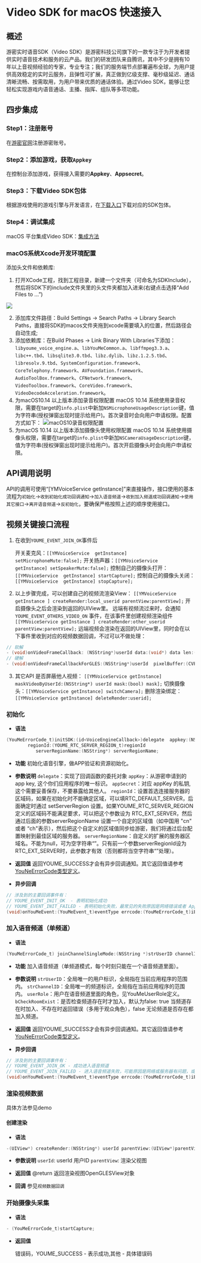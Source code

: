 # Video SDK for macOS 快速接入

## 概述
游密实时语音SDK（Video SDK）是游密科技公司旗下的一款专注于为开发者提供实时语音技术和服务的云产品。我们的研发团队来自腾讯，其中不少是拥有10年以上音视频经验的专家，专业专注；我们的服务端节点部署遍布全球，为用户提供高效稳定的实时云服务，且弹性可扩展，真正做到亿级支撑、毫秒级延迟、通话清晰流畅、按需取用，为用户带来优质的通话体验。通过Video SDK，能够让您轻松实现游戏内语音通话、主播、指挥、组队等多项功能。

## 四步集成

### Step1：注册账号
在[游密官网](https://console.youme.im/user/register)注册游密账号。

### Step2：添加游戏，获取`Appkey`
在控制台添加游戏，获得接入需要的**Appkey**、**Appsecret**。

### Step3：下载Video SDK包体
根据游戏使用的游戏引擎与开发语言，在[下载入口](https://www.youme.im/download.php?type=Talk)下载对应的SDK包体。

### Step4：调试集成
macOS 平台集成Video SDK：[集成方法](#macOS系统Xcode开发环境配置)

### macOS系统Xcode开发环境配置
添加头文件和依赖库:
1. 打开XCode工程，找到工程目录，新建一个文件夹（可命名为SDKInclude），然后将SDK下的include文件夹里的头文件夹都加入进来(右键点击选择“Add Files to ...”)

  ![](https://youme.im/doc/images/talk_macos_xcode_addFiles.png)

2. 添加库文件路径：Build Settings -> Search Paths -> Library Search Paths，直接将SDK的macos文件夹拖到xcode需要填入的位置，然后路径会自动生成;
3. 添加依赖库：在Build Phases  -> Link Binary With Libraries下添加：`libyoume_voice_engine.a`、`libYouMeCommon.a`、`libffmpeg3.3.a`、`libc++.tbd`、`libsqlite3.0.tbd`、`libz.dylib`、`libz.1.2.5.tbd`、`libresolv.9.tbd`、`SystemConfiguration.framework`、`CoreTelephony.framework`、`AVFoundation.framework`、`AudioToolBox.framework`、`CFNetwork.framework`、`VideoToolbox.framework`、`CoreVideo.framework`、`VideoDecodeAcceleration.framework`。
4. 为macOS10.14 以上版本添加录音权限配置
macOS 10.14 系统使用录音权限，需要在target的`info.plist`中新加`NSMicrophoneUsageDescription`键，值为字符串(授权弹窗出现时提示给用户)。首次录音时会向用户申请权限。配置方式如下：
![macOS10录音权限配置](https://youme.im/doc/images/im_macOS_record_config.jpg)
5. 为macOS 10.14 以上版本添加摄像头使用权限配置
macOS 10.14 系统使用摄像头权限，需要在target的`info.plist`中新加`NSCameraUsageDescription`键，值为字符串(授权弹窗出现时提示给用户)。首次开启摄像头时会向用户申请权限。


## API调用说明

API的调用可使用“[YMVoiceService getInstance]”来直接操作，接口使用的基本流程为`初始化`->`收到初始化成功回调通知`->`加入语音频道`->`收到加入频道成功回调通知`->`使用其它接口`->`离开语音频道`->`反初始化`，要确保严格按照上述的顺序使用接口。

## 视频关键接口流程
1. 在收到`YOUME_EVENT_JOIN_OK`事件后

    开关麦克风：`[[YMVoiceService  getInstance] setMicrophoneMute:false];`
    开关扬声器：`[[YMVoiceService  getInstance] setSpeakerMute:false];`
    控制自己的摄像头打开：`[[YMVoiceService  getInstance] startCapture];`
    控制自己的摄像头关闭：`[[YMVoiceService  getInstance] stopCapture];`
    
2. 以上步骤完成，可以创建自己的视频流渲染View：
`[[YMVoiceService getInstance ] createRender:local_userid parentView:parentView];`
开启摄像头之后会渲染到返回的UIView里。
远端有视频流过来时，会通知 `YOUME_EVENT_OTHERS_VIDEO_ON` 事件，在该事件里创建视频渲染组件
`[[YMVoiceService getInstance ] createRender:other_userid parentView:parentView];`
远端视频会渲染在返回的UIView里，同时会在以下事件里收到对应的视频数据回调，不过可以不做处理：

```objectivec
// 软解
- (void)onVideoFrameCallback: (NSString*)userId data:(void*) data len:(int)len width:(int)width height:(int)height fmt:(int)fmt timestamp:(uint64_t)timestamp;
// 硬解
- (void)onVideoFrameCallbackForGLES:(NSString*)userId  pixelBuffer:(CVPixelBufferRef)pixelBuffer timestamp:(uint64_t)timestamp;
```
    
3. 其它API
    是否屏蔽他人视频： `[[YMVoiceService getInstance] maskVideoByUserId:(NSString*) userId mask:(bool) mask];`
    切换摄像头：`[[YMVoiceService getInstance] switchCamera];`
    删除渲染绑定：`[[YMVoiceService getInstance] deleteRender:userid];`



### 初始化

* **语法**
``` objectivec
(YouMeErrorCode_t)initSDK:(id<VoiceEngineCallback>)delegate  appkey:(NSString*)appKey  appSecret:(NSString*)appSecret
        regionId:(YOUME_RTC_SERVER_REGION_t)regionId
           serverRegionName:(NSString*) serverRegionName;
```

* **功能**
初始化语音引擎，做APP验证和资源初始化。

* **参数说明**
`delegate`：实现了回调函数的委托对象
`appKey`：从游密申请到的 app key, 这个你们应用程序的唯一标识。
`appSecret`：对应 appKey 的私钥, 这个需要妥善保存，不要暴露给其他人。
`regionId`：设置首选连接服务器的区域码，如果在初始化时不能确定区域，可以填RTC_DEFAULT_SERVER，后面确定时通过 setServerRegion 设置。如果YOUME_RTC_SERVER_REGION定义的区域码不能满足要求，可以把这个参数设为 RTC_EXT_SERVER，然后通过后面的参数serverRegionName 设置一个自定的区域值（如中国用 "cn" 或者 “ch"表示），然后把这个自定义的区域值同步给游密，我们将通过后台配置映射到最佳区域的服务器。
`serverRegionName`：自定义的扩展的服务器区域名。不能为null，可为空字符串“”。只有前一个参数serverRegionId设为RTC_EXT_SERVER时，此参数才有效（否则都将当空字符串“”处理）。

* **返回值**
返回YOUME_SUCCESS才会有异步回调通知。其它返回值请参考[YouNeErrorCode类型定义](#YouMeErrorCode类型定义)。

* **异步回调**
``` objectivec
// 涉及到的主要回调事件有：
// YOUME_EVENT_INIT_OK  - 表明初始化成功
// YOUME_EVENT_INIT_FAILED - 表明初始化失败，最常见的失败原因是网络错误或者 AppKey-AppSecret 错误
(void)onYouMeEvent:(YouMeEvent_t)eventType errcode:(YouMeErrorCode_t)iErrorCode roomid:(NSString *)roomid param:(NSString *)param;
```

### 加入语音频道（单频道）

* **语法**
``` objectivec
(YouMeErrorCode_t) joinChannelSingleMode:(NSString *)strUserID channelID:(NSString *)strChannelID userRole:(YouMeUserRole_t)userRole checkRoomExist:(bool)checkRoomExist;
```

* **功能**
加入语音频道（单频道模式，每个时刻只能在一个语音频道里面）。

* **参数说明**
`strUserID`：全局唯一的用户标识，全局指在当前应用程序的范围内。
`strChannelID`：全局唯一的频道标识，全局指在当前应用程序的范围内。
`userRole`：用户在语音频道里面的角色，见YouMeUserRole定义。
`bCheckRoomExist`：是否检查频道存在时才加入，默认为false: true 当频道存在时加入、不存在时返回错误（多用于观众角色），false 无论频道是否存在都加入频道。

* **返回值**
返回YOUME_SUCCESS才会有异步回调通知。其它返回值请参考[YouNeErrorCode类型定义](#YouMeErrorCode类型定义)。

* **异步回调**
``` objectivec
// 涉及到的主要回调事件有：
// YOUME_EVENT_JOIN_OK - 成功进入语音频道
// YOUME_EVENT_JOIN_FAILED - 进入语音频道失败，可能原因是网络或服务器有问题，或是bCheckRoomExist为true时频道还未创建
(void)onYouMeEvent:(YouMeEvent_t)eventType errcode:(YouMeErrorCode_t)iErrorCode roomid:(NSString *)roomid param:(NSString *)param;
```


### 渲染视频数据

  具体方法参见demo

#### 创建渲染
* **语法**

```objectivec
-(UIView*) createRender:(NSString*) userId parentView:(UIView*)parentView;

```

* **参数说明**
    `userId`: userId 用户ID
    `parentView`: 渲染父视图
    
* **返回值**
    @return 返回渲染视图OpenGLESView对象
    
* **回调**
    参见`视频数据回调`

### 开始摄像头采集

* **语法**

```objectivec
- (YouMeErrorCode_t)startCapture;
```

* **返回值**

    错误码，YOUME_SUCCESS - 表示成功,其他 - 具体错误码



